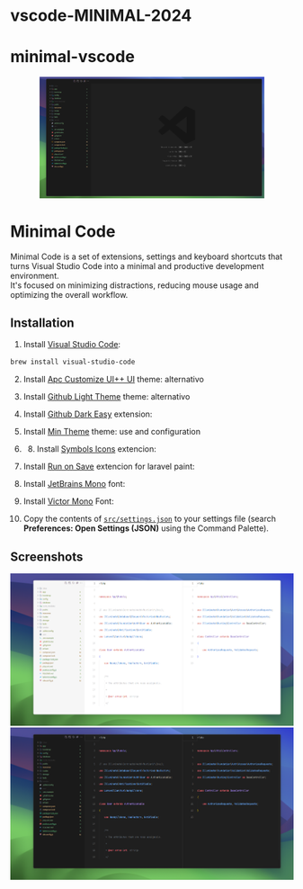 # vscode-MINIMAL-2024

# minimal-vscode
<p align="center">
  <img src="screenshots/empty-light.png#gh-light-mode-only" width="400">
</p>

# Minimal Code

Minimal Code is a set of extensions, settings and keyboard shortcuts that turns Visual Studio Code into a minimal and productive development environment.  
It's focused on minimizing distractions, reducing mouse usage and optimizing the overall workflow.

## Installation

1. Install [Visual Studio Code](https://code.visualstudio.com/Download):
  ```bash
  brew install visual-studio-code
 ```
2. Install [Apc Customize UI++ UI](https://marketplace.visualstudio.com/items?itemName=drcika.apc-extension) theme: alternativo

3. Install [Github Light Theme](https://marketplace.visualstudio.com/items?itemName=Hyzeta.vscode-theme-github-light) theme: alternativo

5. Install [Github Dark Easy](https://marketplace.visualstudio.com/items?itemName=mubaidr.github-dark-easy) extension:
6. Install [Min Theme](https://marketplace.visualstudio.com/items?itemName=miguelsolorio.min-theme) theme: use and configuration   

9. 8. Install [Symbols Icons](https://marketplace.visualstudio.com/items?itemName=miguelsolorio.symbols) extencion:
10. Install [Run on Save](https://marketplace.visualstudio.com/items?itemName=emeraldwalk.RunOnSave) extencion for laravel paint:

5. Install [JetBrains Mono](https://www.jetbrains.com/lp/mono/) font:
6. Install [Victor Mono](https://rubjo.github.io/victor-mono/VictorMonoAll.zip) Font:

7. Copy the contents of [`src/settings.json`](src/settings.json) to your settings file (search **Preferences: Open Settings (JSON)** using the Command Palette).

## Screenshots

![code light](screenshots/code-light.png)
![code dark](screenshots/code-dark.png)

